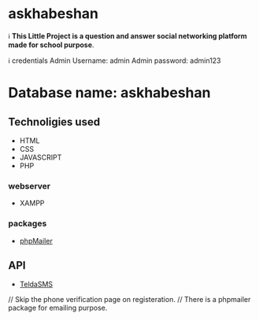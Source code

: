 ﻿# askhabeshan

:information_source: **This Little Project is a question and answer social networking platform made for school purpose**.


:information_source: credentials
Admin Username: admin
Admin password: admin123

Database name: askhabeshan
================================

## Technoligies used
  - HTML
  - CSS
  - JAVASCRIPT
  - PHP
 ### webserver
  - XAMPP
 ### packages
  - [phpMailer](https://github.com/PHPMailer/PHPMailer)
 ## API
  - [TeldaSMS](https://telda.com.et/)
  
// Skip the phone verification page on registeration.
// There is a phpmailer package for emailing purpose.
